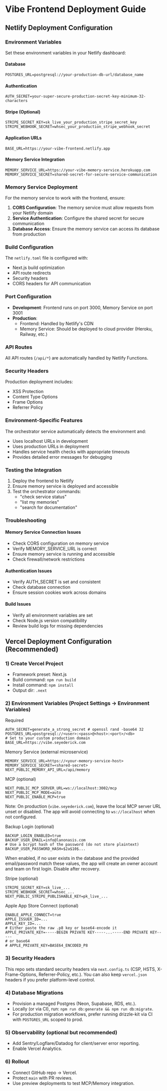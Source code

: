 # Vibe Frontend Deployment Guide

## Netlify Deployment Configuration

### Environment Variables

Set these environment variables in your Netlify dashboard:

#### Database
```
POSTGRES_URL=postgresql://your-production-db-url/database_name
```

#### Authentication
```
AUTH_SECRET=your-super-secure-production-secret-key-minimum-32-characters
```

#### Stripe (Optional)
```
STRIPE_SECRET_KEY=sk_live_your_production_stripe_secret_key
STRIPE_WEBHOOK_SECRET=whsec_your_production_stripe_webhook_secret
```

#### Application URLs
```
BASE_URL=https://your-vibe-frontend.netlify.app
```

#### Memory Service Integration
```
MEMORY_SERVICE_URL=https://your-vibe-memory-service.herokuapp.com
MEMORY_SERVICE_SECRET=shared-secret-for-secure-service-communication
```

### Memory Service Deployment

For the memory service to work with the frontend, ensure:

1. **CORS Configuration**: The memory service must allow requests from your Netlify domain
2. **Service Authentication**: Configure the shared secret for secure communication
3. **Database Access**: Ensure the memory service can access its database from production

### Build Configuration

The `netlify.toml` file is configured with:
- Next.js build optimization
- API route redirects
- Security headers
- CORS headers for API communication

### Port Configuration

- **Development**: Frontend runs on port 3000, Memory Service on port 3001
- **Production**: 
  - Frontend: Handled by Netlify's CDN
  - Memory Service: Should be deployed to cloud provider (Heroku, Railway, etc.)

### API Routes

All API routes (`/api/*`) are automatically handled by Netlify Functions.

### Security Headers

Production deployment includes:
- XSS Protection
- Content Type Options
- Frame Options
- Referrer Policy

### Environment-Specific Features

The orchestrator service automatically detects the environment and:
- Uses localhost URLs in development
- Uses production URLs in deployment
- Handles service health checks with appropriate timeouts
- Provides detailed error messages for debugging

### Testing the Integration

1. Deploy the frontend to Netlify
2. Ensure memory service is deployed and accessible
3. Test the orchestrator commands:
   - "check service status"
   - "list my memories"
   - "search for documentation"

### Troubleshooting

#### Memory Service Connection Issues
- Check CORS configuration on memory service
- Verify MEMORY_SERVICE_URL is correct
- Ensure memory service is running and accessible
- Check firewall/network restrictions

#### Authentication Issues
- Verify AUTH_SECRET is set and consistent
- Check database connection
- Ensure session cookies work across domains

#### Build Issues
- Verify all environment variables are set
- Check Node.js version compatibility
- Review build logs for missing dependencies

## Vercel Deployment Configuration (Recommended)

### 1) Create Vercel Project
- Framework preset: Next.js
- Build command: `npm run build`
- Install command: `npm install`
- Output dir: `.next`

### 2) Environment Variables (Project Settings → Environment Variables)

Required
```
AUTH_SECRET=generate_a_strong_secret # openssl rand -base64 32
POSTGRES_URL=postgresql://<user>:<pass>@<host>:<port>/<db>
# Set to your custom production domain
BASE_URL=https://vibe.seyederick.com
```

Memory Service (external microservice)
```
MEMORY_SERVICE_URL=https://<your-memory-service-host>
MEMORY_SERVICE_SECRET=<shared-secret>
NEXT_PUBLIC_MEMORY_API_URL=/api/memory
```

MCP (optional)
```
NEXT_PUBLIC_MCP_SERVER_URL=ws://localhost:3002/mcp
NEXT_PUBLIC_MCP_MODE=auto
NEXT_PUBLIC_ENABLE_MCP=true
```
Note: On production (`vibe.seyederick.com`), leave the local MCP server URL unset or disabled. The app will avoid connecting to `ws://localhost` when not configured.

Backup Login (optional)
```
BACKUP_LOGIN_ENABLED=true
BACKUP_USER_EMAIL=info@lanonasis.com
# Use a bcrypt hash of the password (do not store plaintext)
BACKUP_USER_PASSWORD_HASH=$2a$10$...
```
When enabled, if no user exists in the database and the provided email/password match these values, the app will create an owner account and team on first login. Disable after recovery.

Stripe (optional)
```
STRIPE_SECRET_KEY=sk_live_...
STRIPE_WEBHOOK_SECRET=whsec_...
NEXT_PUBLIC_STRIPE_PUBLISHABLE_KEY=pk_live_...
```

Apple App Store Connect (optional)
```
ENABLE_APPLE_CONNECT=true
APPLE_ISSUER_ID=...
APPLE_KEY_ID=...
# Either paste the raw .p8 key or base64-encode it
APPLE_PRIVATE_KEY=-----BEGIN PRIVATE KEY-----...-----END PRIVATE KEY-----
# or base64
# APPLE_PRIVATE_KEY=BASE64_ENCODED_P8
```

### 3) Security Headers
This repo sets standard security headers via `next.config.ts` (CSP, HSTS, X-Frame-Options, Referrer-Policy, etc.).
You can also keep `vercel.json` headers if you prefer platform-level control.

### 4) Database Migrations
- Provision a managed Postgres (Neon, Supabase, RDS, etc.).
- Locally (or via CI), run: `npm run db:generate && npm run db:migrate`.
- For production migration workflows, prefer running drizzle-kit via CI with `POSTGRES_URL` scoped to prod.

### 5) Observability (optional but recommended)
- Add Sentry/Logflare/Datadog for client/server error reporting.
- Enable Vercel Analytics.

### 6) Rollout
- Connect GitHub repo → Vercel.
- Protect `main` with PR reviews.
- Use preview deployments to test MCP/Memory integration.
